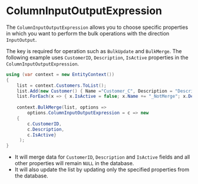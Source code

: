 # ColumnInputOutputExpression

The `ColumnInputOutputExpression` allows you to choose specific properties in which you want to perform the bulk operations with the direction `InputOutput`.

The key is required for operation such as `BulkUpdate` and `BulkMerge`. The following example uses `CustomerID`, `Description`, `IsActive` properties in the `ColumnInputOutputExpression`. 

```csharp
using (var context = new EntityContext())
{
    list = context.Customers.ToList();
    list.Add(new Customer() { Name ="Customer_C", Description = "Description"});
    list.ForEach(x => { x.IsActive = false; x.Name += "_NotMerge"; x.Description += "_Merge"; });
			
    context.BulkMerge(list, options => 
        options.ColumnInputOutputExpression = c => new 
	{
	    c.CustomerID, 
	    c.Description, 
	    c.IsActive}
     );	
}
```

- It will merge data for `CustomerID`, `Description` and `IsActive` fields and all other properties will remain `NULL` in the database.
- It will also update the list by updating only the specified properties from the database.
